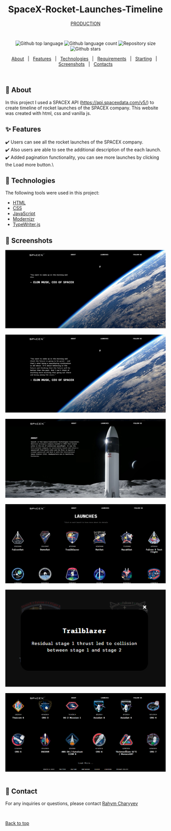 <h1 align="center" id="top">SpaceX-Rocket-Launches-Timeline</h1>

<div align="center">

<a href="https://rahymcharyyev.github.io/SpaceX-Rocket-Launches-Timeline/">PRODUCTION</a>

</div>
&#xa0;

<p align="center">
  <img alt="Github top language" src="https://img.shields.io/github/languages/top/RahymCharyyev/SpaceX-Rocket-Launches-Timeline?color=56BEB8">

  <img alt="Github language count" src="https://img.shields.io/github/languages/count/RahymCharyyev/SpaceX-Rocket-Launches-Timeline?color=56BEB8">

  <img alt="Repository size" src="https://img.shields.io/github/repo-size/RahymCharyyev/SpaceX-Rocket-Launches-Timeline?color=56BEB8">

  <!-- <img alt="License" src="https://img.shields.io/github/license/RahymCharyyev/SpaceX-Rocket-Launches-Timeline?color=56BEB8"> -->

  <!-- <img alt="Github issues" src="https://img.shields.io/github/issues/RahymCharyyev/SpaceX-Rocket-Launches-Timeline?color=56BEB8" /> -->

  <!-- <img alt="Github forks" src="https://img.shields.io/github/forks/RahymCharyyev/SpaceX-Rocket-Launches-Timeline?color=56BEB8" /> -->

  <img alt="Github stars" src="https://img.shields.io/github/stars/RahymCharyyev/SpaceX-Rocket-Launches-Timeline?color=56BEB8" />
</p>

<!-- Status -->

<!-- <h4 align="center">
	🚧  SpaceX-Rocket-Launches-Timeline 🚀 Under construction...  🚧
</h4>

<hr> -->

<p align="center">
  <a href="#dart-about">About</a> &#xa0; | &#xa0; 
  <a href="#sparkles-features">Features</a> &#xa0; | &#xa0;
  <a href="#rocket-technologies">Technologies</a> &#xa0; | &#xa0;
  <a href="#white_check_mark-requirements">Requirements</a> &#xa0; | &#xa0;
  <a href="#checkered_flag-starting">Starting</a> &#xa0; | &#xa0;
  <a href="#memo-screenshots">Screenshots</a> &#xa0; | &#xa0;
  <a href="#memo-contact">Contacts</a> 
</p>

<br>

## :dart: About

In this project I used a SPACEX API (https://api.spacexdata.com/v5/) to create timeline of rocket launches of the SPACEX company. This website was created with html, css and vanilla js.

## :sparkles: Features

:heavy_check_mark: Users can see all the rocket launches of the SPACEX company.\
:heavy_check_mark: Also users are able to see the additional description of the each launch.\
:heavy_check_mark: Added pagination functionality, you can see more launches by clicking the Load more button.\

## :rocket: Technologies

The following tools were used in this project:

- [HTML](https://developer.mozilla.org/ru/docs/Web/HTML)
- [CSS](https://developer.mozilla.org/ru/docs/Web/CSS/Reference)
- [JavaScript](https://developer.mozilla.org/en-US/docs/Web/JavaScript)
- [Modernizr](https://modernizr.com/)
- [TypeWriter.js](https://typewriter.js.org/)

## :memo: Screenshots

![Alt text](1.png) \
&#xa0;
![Alt text](2.png) \
&#xa0;
![Alt text](3.png) \
&#xa0;
![Alt text](4.png) \
&#xa0;
![Alt text](5.png) \
&#xa0;
![Alt text](6.png) \
&#xa0;

## :memo: Contact

For any inquiries or questions, please contact <a href="https://github.com/RahymCharyyev" target="_blank">Rahym Charyyev</a>

&#xa0;

<a href="#top">Back to top</a>
